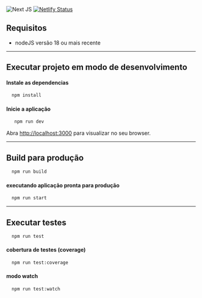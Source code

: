 ![Next JS](https://img.shields.io/badge/Next-black?style=for-the-badge&logo=next.js&logoColor=white) [![Netlify Status](https://api.netlify.com/api/v1/badges/9924aee2-a5a1-421f-9394-a77b52410df1/deploy-status)](https://app.netlify.com/sites/afya-challenge-jon/deploys) 

## Requisitos
- nodeJS versão 18 ou mais recente

----

## Executar projeto em modo de desenvolvimento
#### Instale as dependencias
  ```bash
    npm install
  ```
#### Inicie a aplicação
 ```bash
    npm run dev
  ```
Abra [http://localhost:3000](http://localhost:3000) para visualizar no seu browser.

----

## Build para produção

  ```bash
    npm run build
  ```
#### executando aplicação pronta para produção  
  ```bash
    npm run start
  ```
---
## Executar testes
  ```bash
    npm run test
  ```
#### cobertura de testes (coverage)
  ```bash
    npm run test:coverage
  ```
#### modo watch
  ```bash
    npm run test:watch
  ```
